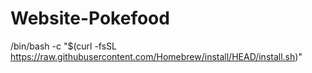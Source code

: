 # Website-Pokefood
/bin/bash -c "$(curl -fsSL https://raw.githubusercontent.com/Homebrew/install/HEAD/install.sh)"
